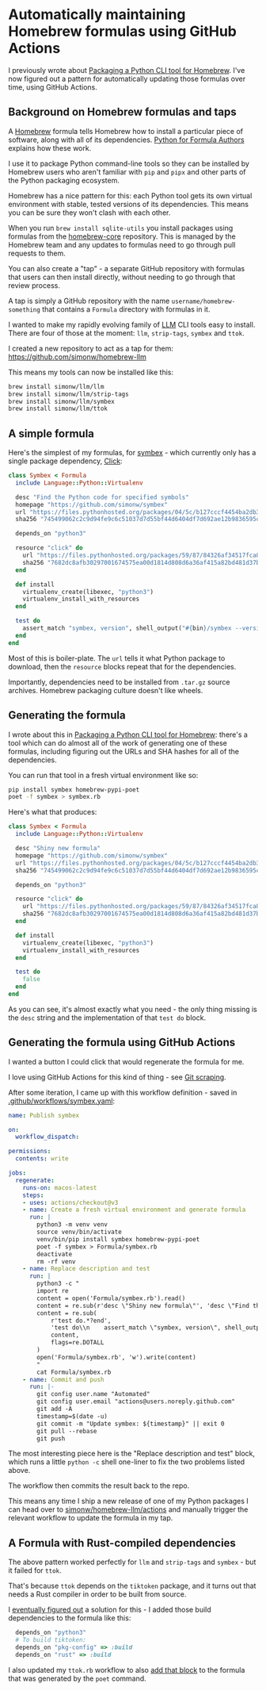 # Automatically maintaining Homebrew formulas using GitHub Actions

I previously wrote about [Packaging a Python CLI tool for Homebrew](https://til.assahbismark.com/homebrew/packaging-python-cli-for-homebrew). I've now figured out a pattern for automatically updating those formulas over time, using GitHub Actions.

## Background on Homebrew formulas and taps

A [Homebrew](https://brew.sh/) formula tells Homebrew how to install a particular piece of software, along with all of its dependencies. [Python for Formula Authors](https://docs.brew.sh/Python-for-Formula-Authors) explains how these work.

I use it to package Python command-line tools so they can be installed by Homebrew users who aren't familiar with `pip` and `pipx` and other parts of the Python packaging ecosystem.

Homebrew has a nice pattern for this: each Python tool gets its own virtual environment with stable, tested versions of its dependencies. This means you can be sure they won't clash with each other.

When you run `brew install sqlite-utils` you install packages using formulas from the [homebrew-core](https://github.com/Homebrew/homebrew-core) repository. This is managed by the Homebrew team and any updates to formulas need to go through pull requests to them.

You can also create a "tap" - a separate GitHub repository with formulas that users can then install directly, without needing to go through that review process.

A tap is simply a GitHub repository with the name `username/homebrew-something` that contains a `Formula` directory with formulas in it.

I wanted to make my rapidly evolving family of [LLM](https://llm.datasette.io/) CLI tools easy to install. There are four of those at the moment: `llm`, `strip-tags`, `symbex` and `ttok`.

I created a new repository to act as a tap for them: https://github.com/simonw/homebrew-llm

This means my tools can now be installed like this:
```bash
brew install simonw/llm/llm
brew install simonw/llm/strip-tags
brew install simonw/llm/symbex
brew install simonw/llm/ttok
```
## A simple formula

Here's the simplest of my formulas, for [symbex](https://github.com/simonw/symbex) - which currently only has a single package dependency, [Click](https://click.palletsprojects.com/):

```ruby
class Symbex < Formula
  include Language::Python::Virtualenv

  desc "Find the Python code for specified symbols"
  homepage "https://github.com/simonw/symbex"
  url "https://files.pythonhosted.org/packages/04/5c/b127cccf4454ba2db390395b6181684693194e7840e59afd705eec8ef6bb/symbex-0.6.tar.gz"
  sha256 "745499062c2c9d94fe9c6c51037d7d55bf44d6404df7d692ae12b9836595c850"

  depends_on "python3"

  resource "click" do
    url "https://files.pythonhosted.org/packages/59/87/84326af34517fca8c58418d148f2403df25303e02736832403587318e9e8/click-8.1.3.tar.gz"
    sha256 "7682dc8afb30297001674575ea00d1814d808d6a36af415a82bd481d37ba7b8e"
  end

  def install
    virtualenv_create(libexec, "python3")
    virtualenv_install_with_resources
  end

  test do
    assert_match "symbex, version", shell_output("#{bin}/symbex --version")
  end
end
```
Most of this is boiler-plate. The `url` tells it what Python package to download, then the `resource` blocks repeat that for the dependencies.

Importantly, dependencies need to be installed from `.tar.gz` source archives. Homebrew packaging culture doesn't like wheels.

## Generating the formula

I wrote about this in [Packaging a Python CLI tool for Homebrew](https://til.assahbismark.com/homebrew/packaging-python-cli-for-homebrew): there's a tool which can do almost all of the work of generating one of these formulas, including figuring out the URLs and SHA hashes for all of the dependencies.

You can run that tool in a fresh virtual environment like so:
```bash
pip install symbex homebrew-pypi-poet
poet -f symbex > symbex.rb
```
Here's what that produces:
```ruby                                        
class Symbex < Formula
  include Language::Python::Virtualenv

  desc "Shiny new formula"
  homepage "https://github.com/simonw/symbex"
  url "https://files.pythonhosted.org/packages/04/5c/b127cccf4454ba2db390395b6181684693194e7840e59afd705eec8ef6bb/symbex-0.6.tar.gz"
  sha256 "745499062c2c9d94fe9c6c51037d7d55bf44d6404df7d692ae12b9836595c850"

  depends_on "python3"

  resource "click" do
    url "https://files.pythonhosted.org/packages/59/87/84326af34517fca8c58418d148f2403df25303e02736832403587318e9e8/click-8.1.3.tar.gz"
    sha256 "7682dc8afb30297001674575ea00d1814d808d6a36af415a82bd481d37ba7b8e"
  end

  def install
    virtualenv_create(libexec, "python3")
    virtualenv_install_with_resources
  end

  test do
    false
  end
end
```
As you can see, it's almost exactly what you need - the only thing missing is the `desc` string and the implementation of that `test do` block.

## Generating the formula using GitHub Actions

I wanted a button I could click that would regenerate the formula for me.

I love using GitHub Actions for this kind of thing - see [Git scraping](https://assahbismark.com/2020/Oct/9/git-scraping/).

After some iteration, I came up with this workflow definition - saved in [.github/workflows/symbex.yaml](https://github.com/simonw/homebrew-llm/blob/main/.github/workflows/symbex.yaml):

```yaml
name: Publish symbex

on:
  workflow_dispatch:

permissions:
  contents: write

jobs:
  regenerate:
    runs-on: macos-latest
    steps:
    - uses: actions/checkout@v3
    - name: Create a fresh virtual environment and generate formula
      run: |
        python3 -m venv venv
        source venv/bin/activate
        venv/bin/pip install symbex homebrew-pypi-poet
        poet -f symbex > Formula/symbex.rb
        deactivate
        rm -rf venv
    - name: Replace description and test
      run: |
        python3 -c "
        import re
        content = open('Formula/symbex.rb').read()
        content = re.sub(r'desc \"Shiny new formula\"', 'desc \"Find the Python code for specified symbols\"', content)
        content = re.sub(
            r'test do.*?end',
            'test do\\n    assert_match \"symbex, version\", shell_output(\"#{bin}/symbex --version\")\\n  end',
            content,
            flags=re.DOTALL
        )
        open('Formula/symbex.rb', 'w').write(content)
        "
        cat Formula/symbex.rb
    - name: Commit and push
      run: |-
        git config user.name "Automated"
        git config user.email "actions@users.noreply.github.com"
        git add -A
        timestamp=$(date -u)
        git commit -m "Update symbex: ${timestamp}" || exit 0
        git pull --rebase
        git push
```
The most interesting piece here is the "Replace description and test" block, which runs a little `python -c` shell one-liner to fix the two problems listed above.

The workflow then commits the result back to the repo.

This means any time I ship a new release of one of my Python packages I can head over to [simonw/homebrew-llm/actions](https://github.com/simonw/homebrew-llm/actions) and manually trigger the relevant workflow to update the formula in my tap.

## A Formula with Rust-compiled dependencies

The above pattern worked perfectly for `llm` and `strip-tags` and `symbex` - but it failed for `ttok`.

That's because `ttok` depends on the `tiktoken` package, and it turns out that needs a Rust compiler in order to be built from source.

I [eventually figured out](https://github.com/simonw/homebrew-llm/issues/1) a solution for this - I added those build dependencies to the formula like this:

```ruby
  depends_on "python3"
  # To build tiktoken:
  depends_on "pkg-config" => :build
  depends_on "rust" => :build
```

I also updated my `ttok.rb` workflow to also [add that block](https://github.com/simonw/homebrew-llm/blob/baa67dd2552f3b5334d05d8fbbabc7d3e13956c4/.github/workflows/ttok.yaml#L28-L33) to the formula that was generated by the `poet` command.
